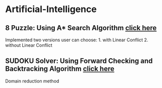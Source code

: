 # Artificial-Intelligence

## 8 Puzzle: Using A* Search Algorithm **[click here](https://github.com/evve212233/Artificial-Intelligence/tree/master/Sudoku%20Solver)**
Implemented two versions user can choose: 1. with Linear Conflict 2. without Linear Conflict

## SUDOKU Solver: Using Forward Checking and Backtracking Algorithm **[click here](https://github.com/evve212233/Artificial-Intelligence/tree/master/Sudoku%20Solver)**
Domain reduction method
